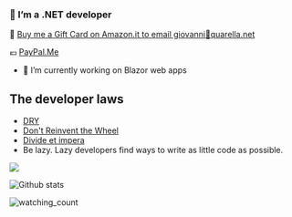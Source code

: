 ### 🌱 I’m a .NET developer

:gift: [Buy me a Gift Card on Amazon.it to email giovanni:e-mail:quarella.net](https://amzn.to/2E49sAm)

:euro: [PayPal.Me](https://www.paypal.com/paypalme/GiovanniQuarella)

- 🔭 I’m currently working on Blazor web apps

## The developer laws

- [DRY](https://en.wikipedia.org/wiki/Don%27t_repeat_yourself)
- [Don't Reinvent the Wheel](https://en.wikipedia.org/wiki/Reinventing_the_wheel)
- [Divide et impera](https://en.wikipedia.org/wiki/Divide-and-conquer_algorithm)
- Be lazy. Lazy developers find ways to write as little code as possible.

![](https://img.shields.io/badge/IDE-Visual_Studio-informational?style=flat&logo=visual-studio&logoColor=white&color=2bbc8a)


![Github stats](https://github-readme-stats.vercel.app/api?username=gioviq&show_icons=true)

<img src="https://komarev.com/ghpvc/?username=madushadhanushka&color=brightgreen" alt="watching_count" />
